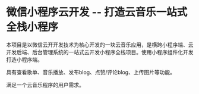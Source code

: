# 微信小程序云开发 -- 打造云音乐一站式全栈小程序

本项目是以微信云开开发技术为核心开发的一块云音乐应用，是横跨小程序端、云开发后端、后台管理系统的一站式云开发小程序全栈项目。使用小程序组件化开发打造小程序端。

具有查看歌单、音乐播放、发布blog、点赞/评论blog、上传图片等功能。

满足一个云音乐程序的用户需求。

